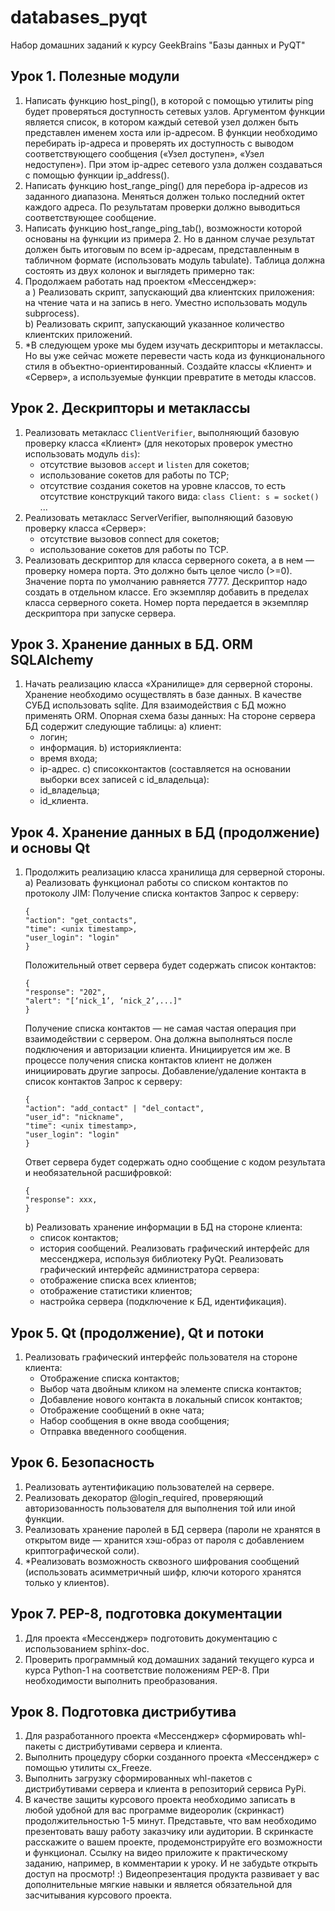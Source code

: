 # databases_pyqt
Набор домашних заданий к курсу GeekBrains "Базы данных и PyQT"


## Урок 1. Полезные модули
1. Написать функцию host_ping(), в которой с помощью утилиты ping будет проверяться доступность сетевых узлов. Аргументом функции является список, в котором каждый сетевой узел должен быть представлен именем хоста или ip-адресом. В функции необходимо перебирать ip-адреса и проверять их доступность с выводом соответствующего сообщения («Узел доступен», «Узел недоступен»). При этом ip-адрес сетевого узла должен создаваться с помощью функции ip_address().
2. Написать функцию host_range_ping() для перебора ip-адресов из заданного диапазона. Меняться должен только последний октет каждого адреса. По результатам проверки должно выводиться соответствующее сообщение.
3. Написать функцию host_range_ping_tab(), возможности которой основаны на функции из примера 2. Но в данном случае результат должен быть итоговым по всем ip-адресам, представленным в табличном формате (использовать модуль tabulate). Таблица должна состоять из двух колонок и выглядеть примерно так:
4. Продолжаем работать над проектом «Мессенджер»:  
    a
    ) Реализовать скрипт, запускающий два клиентских приложения: на чтение чата и на запись в него. Уместно использовать модуль subprocess).  
    b) Реализовать скрипт, запускающий указанное количество клиентских приложений.
5. *В следующем уроке мы будем изучать дескрипторы и метаклассы. Но вы уже сейчас можете перевести часть кода из функционального стиля в объектно-ориентированный. Создайте классы «Клиент» и «Сервер», а используемые функции превратите в методы классов.

## Урок 2. Дескрипторы и метаклассы
1. Реализовать метакласс `ClientVerifier`, выполняющий базовую проверку класса «Клиент» (для некоторых проверок уместно использовать модуль `dis`):
    * отсутствие вызовов `accept` и `listen` для сокетов;
    * использование сокетов для работы по TCP;
    * отсутствие создания сокетов на уровне классов, то есть отсутствие конструкций такого вида: `class Client: s = socket()` ...
2. Реализовать метакласс ServerVerifier, выполняющий базовую проверку класса «Сервер»:
    * отсутствие вызовов connect для сокетов;
    * использование сокетов для работы по TCP. 
3. Реализовать дескриптор для класса серверного сокета, а в нем — проверку номера порта. Это должно быть целое число (>=0). Значение порта по умолчанию равняется 7777. Дескриптор надо создать в отдельном классе. Его экземпляр добавить в пределах класса серверного сокета. Номер порта передается в экземпляр дескриптора при запуске сервера.

## Урок 3. Хранение данных в БД. ORM SQLAlchemy
1. Начать реализацию класса «Хранилище» для серверной стороны. Хранение необходимо осуществлять в базе данных. В качестве СУБД использовать sqlite. Для взаимодействия с БД можно применять ORM.
    Опорная схема базы данных:
    На стороне сервера БД содержит следующие таблицы:
    a) клиент:
    * логин;
    * информация.
    b) историяклиента:
    * время входа;
    * ip-адрес.
    c) списокконтактов (составляется на основании выборки всех записей с id_владельца):
    * id_владельца;
    * id_клиента.

## Урок 4. Хранение данных в БД (продолжение) и основы Qt
1. Продолжить реализацию класса хранилища для серверной стороны.
    a) Реализовать функционал работы со списком контактов по протоколу JIM:
    Получение списка контактов
    Запрос к серверу:
    ```
    {
    "action": "get_contacts",
    "time": <unix timestamp>,
    "user_login": "login"
    }
    ```
    Положительный ответ сервера будет содержать список контактов:
    ```
    {
    "response": "202",
    "alert": "[‘nick_1’, ‘nick_2’,...]"
    }
   ```
    Получение списка контактов — не самая частая операция при взаимодействии с сервером. Она должна выполняться после подключения и авторизации клиента. Инициируется им же. В процессе получения списка контактов клиент не должен инициировать другие запросы.
    Добавление/удаление контакта в список контактов
    Запрос к серверу:
    ```
    {
    "action": "add_contact" | "del_contact",
    "user_id": "nickname",
    "time": <unix timestamp>,
    "user_login": "login"
    }
    ```
    Ответ сервера будет содержать одно сообщение с кодом результата и необязательной расшифровкой:
    ```
   {
    "response": xxx,
    }
   ```
    b) Реализовать хранение информации в БД на стороне клиента:
    * список контактов;
    * история сообщений.
    Реализовать графический интерфейс для мессенджера, используя библиотеку PyQt. Реализовать графический интерфейс администратора сервера:
    * отображение списка всех клиентов;
    * отображение статистики клиентов;
    * настройка сервера (подключение к БД, идентификация).
    
## Урок 5. Qt (продолжение), Qt и потоки
1. Реализовать графический интерфейс пользователя на стороне клиента:
    * Отображение списка контактов;
    * Выбор чата двойным кликом на элементе списка контактов;
    * Добавление нового контакта в локальный список контактов;
    * Отображение сообщений в окне чата;
    * Набор сообщения в окне ввода сообщения;
    * Отправка введенного сообщения.
    
## Урок 6. Безопасность
1. Реализовать аутентификацию пользователей на сервере.
2. Реализовать декоратор @login_required, проверяющий авторизованность пользователя для выполнения той или иной функции.
3. Реализовать хранение паролей в БД сервера (пароли не хранятся в открытом виде — хранится хэш-образ от пароля с добавлением криптографической соли).
4. *Реализовать возможность сквозного шифрования сообщений (использовать асимметричный шифр, ключи которого хранятся только у клиентов).

## Урок 7. PEP-8, подготовка документации
1. Для проекта «Мессенджер» подготовить документацию с использованием sphinx-doc.
2. Проверить программный код домашних заданий текущего курса и курса Python-1 на соответствие положениям PEP-8. При необходимости выполнить преобразования.

## Урок 8. Подготовка дистрибутива
1. Для разработанного проекта «Мессенджер» сформировать whl-пакеты с дистрибутивами сервера и клиента.
2. Выполнить процедуру сборки созданного проекта «Мессенджер» с помощью утилиты cx_Freeze.
3. Выполнить загрузку сформированных whl-пакетов с дистрибутивами сервера и клиента в репозиторий сервиса PyPi.
4. В качестве защиты курсового проекта необходимо записать в любой удобной для вас программе видеоролик (скринкаст) продолжительностью 1-5 минут. Представьте, что вам необходимо презентовать вашу работу заказчику или аудитории. В скринкасте расскажите о вашем проекте, продемонстрируйте его возможности и функционал. Ссылку на видео приложите к практическому заданию, например, в комментарии к уроку. И не забудьте открыть доступ на просмотр! :) Видеопрезентация продукта развивает у вас дополнительные мягкие навыки и является обязательной для засчитывания курсового проекта.

